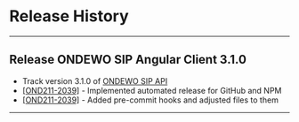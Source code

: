 # Release History
*****************

## Release ONDEWO SIP Angular Client 3.1.0

* Track version 3.1.0 of [ONDEWO SIP API](https://github.com/ondewo/ondewo-sip-api/releases/3.1.0)
* [[OND211-2039]](https://ondewo.atlassian.net/browse/OND211-2039) - Implemented automated release for GitHub and NPM
* [[OND211-2039]](https://ondewo.atlassian.net/browse/OND211-2039) - Added pre-commit hooks and adjusted files to them

*****************
